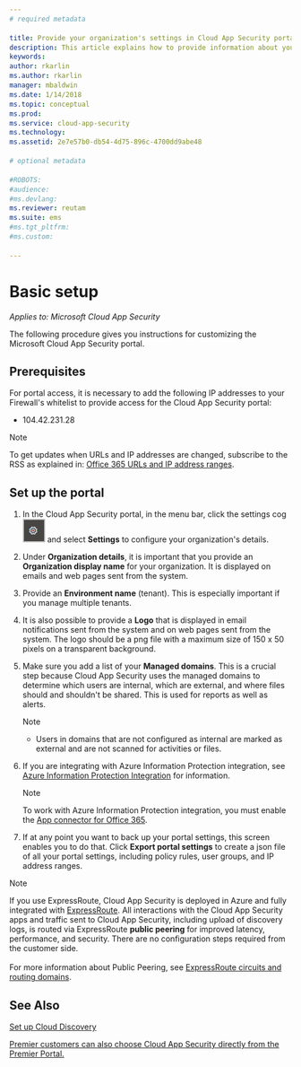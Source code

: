 ```yaml
---
# required metadata

title: Provide your organization's settings in Cloud App Security portal for best results | Microsoft Docs
description: This article explains how to provide information about your organization in Cloud App Security.
keywords:
author: rkarlin
ms.author: rkarlin
manager: mbaldwin
ms.date: 1/14/2018
ms.topic: conceptual
ms.prod:
ms.service: cloud-app-security
ms.technology:
ms.assetid: 2e7e57b0-db54-4d75-896c-4700dd9abe48

# optional metadata

#ROBOTS:
#audience:
#ms.devlang:
ms.reviewer: reutam
ms.suite: ems
#ms.tgt_pltfrm:
#ms.custom:

---
```

# Basic setup

*Applies to: Microsoft Cloud App Security*

The following procedure gives you instructions for customizing the Microsoft Cloud App Security portal.

## Prerequisites 
For portal access, it is necessary to add the following IP addresses to your Firewall's whitelist to provide access for the Cloud App Security portal:  
  
- 104.42.231.28  
  
> [!NOTE]  
>  To get updates when URLs and IP addresses are changed, subscribe to the RSS as explained in: [Office 365 URLs and IP address ranges](https://support.office.com/article/Office-365-URLs-and-IP-address-ranges-8548a211-3fe7-47cb-abb1-355ea5aa88a2).  
  
## Set up the portal  
  
1. In the Cloud App Security portal, in the menu bar, click the settings cog ![settings icon](./media/settings-icon.png "settings icon") and select **Settings** to configure your organization's details.     

2. Under **Organization details**, it is important that you provide an **Organization display name** for your organization. It is displayed on emails and web pages sent from the system.  
  
3. Provide an **Environment name** (tenant). This is especially important if you manage multiple tenants.  
  
4. It is also possible to provide a **Logo** that is displayed in email notifications sent from the system and on web pages sent from the system. The logo should be a png file with a maximum size of 150 x 50 pixels on a transparent background.  

5. Make sure you add a list of your **Managed domains**. This is a crucial step because Cloud App Security uses the managed domains to determine which users are internal, which are external, and where files should and shouldn't be shared. This is used for reports as well as alerts.  
   > [!NOTE] 
   > - Users in domains that are not configured as internal are marked as external and are not scanned for activities or files.

6. If you are integrating with Azure Information Protection integration, see [Azure Information Protection Integration](azip-integration.md) for information. 

   >[!NOTE]
   > To work with Azure Information Protection integration, you must enable the [App connector for Office 365](connect-office-365-to-microsoft-cloud-app-security.md).
  
7. If at any point you want to back up your portal settings, this screen enables you to do that. Click **Export portal settings** to create a json file of all your portal settings, including policy rules, user groups, and IP address ranges.  
  
   
> [!NOTE] 
> If you use ExpressRoute, Cloud App Security is deployed in Azure and fully integrated with [ExpressRoute](https://azure.microsoft.com/documentation/articles/expressroute-introduction/). All interactions with the Cloud App Security apps and traffic sent to Cloud App Security, including upload of discovery logs, is routed via ExpressRoute **public peering** for improved latency, performance, and security. There are no configuration steps required from the customer side. <br></br>For more information about  Public Peering, see [ExpressRoute circuits and routing domains](https://azure.microsoft.com/documentation/articles/expressroute-circuit-peerings/).  
    
## See Also  
[Set up Cloud Discovery](set-up-cloud-discovery.md)   

[Premier customers can also choose Cloud App Security directly from the Premier Portal.](https://premier.microsoft.com/)  
  
  